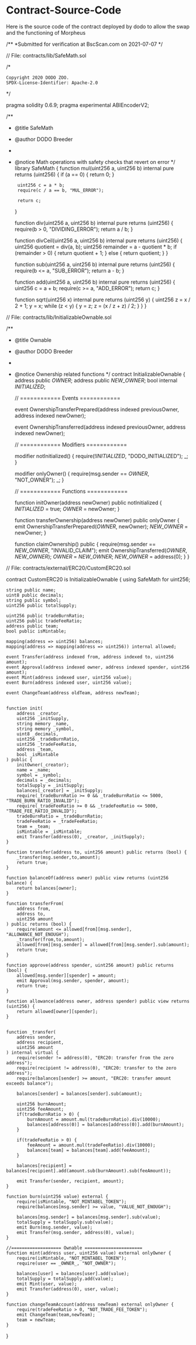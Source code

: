 # Contract-Source-Code
Here is the source code of the contract deployed by dodo to allow the swap and the functioning of Morpheus

/**
 *Submitted for verification at BscScan.com on 2021-07-07
*/

// File: contracts/lib/SafeMath.sol

/*

    Copyright 2020 DODO ZOO.
    SPDX-License-Identifier: Apache-2.0

*/

pragma solidity 0.6.9;
pragma experimental ABIEncoderV2;


/**
 * @title SafeMath
 * @author DODO Breeder
 *
 * @notice Math operations with safety checks that revert on error
 */
library SafeMath {
    function mul(uint256 a, uint256 b) internal pure returns (uint256) {
        if (a == 0) {
            return 0;
        }

        uint256 c = a * b;
        require(c / a == b, "MUL_ERROR");

        return c;
    }

    function div(uint256 a, uint256 b) internal pure returns (uint256) {
        require(b > 0, "DIVIDING_ERROR");
        return a / b;
    }

    function divCeil(uint256 a, uint256 b) internal pure returns (uint256) {
        uint256 quotient = div(a, b);
        uint256 remainder = a - quotient * b;
        if (remainder > 0) {
            return quotient + 1;
        } else {
            return quotient;
        }
    }

    function sub(uint256 a, uint256 b) internal pure returns (uint256) {
        require(b <= a, "SUB_ERROR");
        return a - b;
    }

    function add(uint256 a, uint256 b) internal pure returns (uint256) {
        uint256 c = a + b;
        require(c >= a, "ADD_ERROR");
        return c;
    }

    function sqrt(uint256 x) internal pure returns (uint256 y) {
        uint256 z = x / 2 + 1;
        y = x;
        while (z < y) {
            y = z;
            z = (x / z + z) / 2;
        }
    }
}

// File: contracts/lib/InitializableOwnable.sol

/**
 * @title Ownable
 * @author DODO Breeder
 *
 * @notice Ownership related functions
 */
contract InitializableOwnable {
    address public _OWNER_;
    address public _NEW_OWNER_;
    bool internal _INITIALIZED_;

    // ============ Events ============

    event OwnershipTransferPrepared(address indexed previousOwner, address indexed newOwner);

    event OwnershipTransferred(address indexed previousOwner, address indexed newOwner);

    // ============ Modifiers ============

    modifier notInitialized() {
        require(!_INITIALIZED_, "DODO_INITIALIZED");
        _;
    }

    modifier onlyOwner() {
        require(msg.sender == _OWNER_, "NOT_OWNER");
        _;
    }

    // ============ Functions ============

    function initOwner(address newOwner) public notInitialized {
        _INITIALIZED_ = true;
        _OWNER_ = newOwner;
    }

    function transferOwnership(address newOwner) public onlyOwner {
        emit OwnershipTransferPrepared(_OWNER_, newOwner);
        _NEW_OWNER_ = newOwner;
    }

    function claimOwnership() public {
        require(msg.sender == _NEW_OWNER_, "INVALID_CLAIM");
        emit OwnershipTransferred(_OWNER_, _NEW_OWNER_);
        _OWNER_ = _NEW_OWNER_;
        _NEW_OWNER_ = address(0);
    }
}

// File: contracts/external/ERC20/CustomERC20.sol


contract CustomERC20 is InitializableOwnable {
    using SafeMath for uint256;

    string public name;
    uint8 public decimals;
    string public symbol;
    uint256 public totalSupply;

    uint256 public tradeBurnRatio;
    uint256 public tradeFeeRatio;
    address public team;
    bool public isMintable;

    mapping(address => uint256) balances;
    mapping(address => mapping(address => uint256)) internal allowed;

    event Transfer(address indexed from, address indexed to, uint256 amount);
    event Approval(address indexed owner, address indexed spender, uint256 amount);
    event Mint(address indexed user, uint256 value);
    event Burn(address indexed user, uint256 value);

    event ChangeTeam(address oldTeam, address newTeam);


    function init(
        address _creator,
        uint256 _initSupply,
        string memory _name,
        string memory _symbol,
        uint8 _decimals,
        uint256 _tradeBurnRatio,
        uint256 _tradeFeeRatio,
        address _team,
        bool _isMintable
    ) public {
        initOwner(_creator);
        name = _name;
        symbol = _symbol;
        decimals = _decimals;
        totalSupply = _initSupply;
        balances[_creator] = _initSupply;
        require(_tradeBurnRatio >= 0 && _tradeBurnRatio <= 5000, "TRADE_BURN_RATIO_INVALID");
        require(_tradeFeeRatio >= 0 && _tradeFeeRatio <= 5000, "TRADE_FEE_RATIO_INVALID");
        tradeBurnRatio = _tradeBurnRatio;
        tradeFeeRatio = _tradeFeeRatio;
        team = _team;
        isMintable = _isMintable;
        emit Transfer(address(0), _creator, _initSupply);
    }

    function transfer(address to, uint256 amount) public returns (bool) {
        _transfer(msg.sender,to,amount);
        return true;
    }

    function balanceOf(address owner) public view returns (uint256 balance) {
        return balances[owner];
    }

    function transferFrom(
        address from,
        address to,
        uint256 amount
    ) public returns (bool) {
        require(amount <= allowed[from][msg.sender], "ALLOWANCE_NOT_ENOUGH");
        _transfer(from,to,amount);
        allowed[from][msg.sender] = allowed[from][msg.sender].sub(amount);
        return true;
    }

    function approve(address spender, uint256 amount) public returns (bool) {
        allowed[msg.sender][spender] = amount;
        emit Approval(msg.sender, spender, amount);
        return true;
    }

    function allowance(address owner, address spender) public view returns (uint256) {
        return allowed[owner][spender];
    }


    function _transfer(
        address sender,
        address recipient,
        uint256 amount
    ) internal virtual {
        require(sender != address(0), "ERC20: transfer from the zero address");
        require(recipient != address(0), "ERC20: transfer to the zero address");
        require(balances[sender] >= amount, "ERC20: transfer amount exceeds balance");

        balances[sender] = balances[sender].sub(amount);

        uint256 burnAmount;
        uint256 feeAmount;
        if(tradeBurnRatio > 0) {
            burnAmount = amount.mul(tradeBurnRatio).div(10000);
            balances[address(0)] = balances[address(0)].add(burnAmount);
        }

        if(tradeFeeRatio > 0) {
            feeAmount = amount.mul(tradeFeeRatio).div(10000);
            balances[team] = balances[team].add(feeAmount);
        }

        balances[recipient] = balances[recipient].add(amount.sub(burnAmount).sub(feeAmount));

        emit Transfer(sender, recipient, amount);
    }

    function burn(uint256 value) external {
        require(isMintable, "NOT_MINTABEL_TOKEN");
        require(balances[msg.sender] >= value, "VALUE_NOT_ENOUGH");

        balances[msg.sender] = balances[msg.sender].sub(value);
        totalSupply = totalSupply.sub(value);
        emit Burn(msg.sender, value);
        emit Transfer(msg.sender, address(0), value);
    }

    //=================== Ownable ======================
    function mint(address user, uint256 value) external onlyOwner {
        require(isMintable, "NOT_MINTABEL_TOKEN");
        require(user == _OWNER_, "NOT_OWNER");
        
        balances[user] = balances[user].add(value);
        totalSupply = totalSupply.add(value);
        emit Mint(user, value);
        emit Transfer(address(0), user, value);
    }

    function changeTeamAccount(address newTeam) external onlyOwner {
        require(tradeFeeRatio > 0, "NOT_TRADE_FEE_TOKEN");
        emit ChangeTeam(team,newTeam);
        team = newTeam;
    }
}
